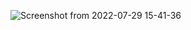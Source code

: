 
![Screenshot from 2022-07-29 15-41-36](https://user-images.githubusercontent.com/55396429/198814164-72f3cd22-e66a-46f8-9b8b-de3f4ca065b8.png)

